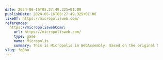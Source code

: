 ```yaml
---
date: 2024-06-16T08:27:49.325+01:00
publishDate: 2024-06-16T08:27:49.325+01:00
likeOf: https://micropolisweb.com/
references:
  https://micropoliswebCom/:
    url: https://micropolisweb.com/
    type: game
    name: Micropolis
    summary: This is Micropolis in WebAssembly! Based on the original SimCity Classic from Maxis, designed by Will Wright, ported by Don Hopkins. This is just an unfinished evolving scrappy fiddle.
slug: fg0hu
---
```

